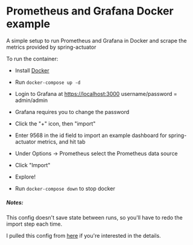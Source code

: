 # Prometheus and Grafana Docker example

A simple setup to run Prometheus and Grafana in Docker and scrape the metrics provided by spring-actuator


To run the container:

- Install [Docker](https://www.docker.com/get-started)
- Run `docker-compose up -d`
- Login to Grafana at [https://localhost:3000](https://localhost:3000) username/password = admin/admin
- Grafana requires you to change the password
- Click the "+" icon, then "import"
- Enter 9568 in the id field to import an example dashboard for spring-actuator metrics, and hit tab
- Under Options -> Prometheus select the Prometheus data source
- Click "Import"
- Explore!

- Run `docker-compose down` to stop docker


##### Notes:

This config doesn't save state between runs, so you'll have to redo the import step each time.


I pulled this config from [here](https://www.microfocus.com/documentation/host-access-for-the-cloud/2-4-2/user-guide/using-prometheus-grafana.html) if you're interested in the details.
